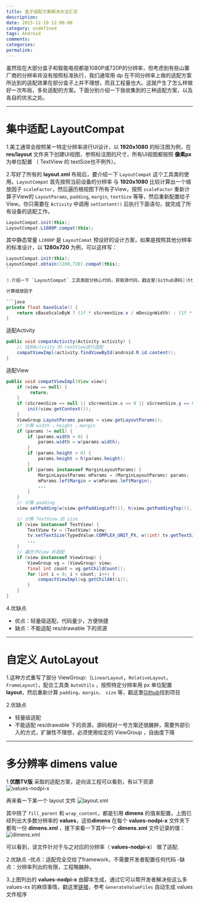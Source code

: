 ```yaml
---
title: 盒子适配方案解决办法汇总
description:
date: 2015-12-10 12:00:00
category: undefined
tags: Android
comments:
categories:
permalink:
---
```



虽然现在大部分盒子和智能电视都是1080P或720P的分辨率，但考虑到有些山寨厂商的分辨率并没有按照标准执行，我们通常用 dp 在不同分辨率上做的适配方案所达到的适配效果在部分盒子上并不理想，而且工程量也大。这就产生了怎么样做好一次布局，多处适配的方案。下面分别介绍一下我收集到的三种适配方案，以及各自的优劣之处。

<!--more-->
***

集中适配 LayoutCompat
===

1.美工通常会按照某一特定分辨率进行UI设计，以 **1920x1080** 的标注图为例，在 **res/layout** 文件夹下创建UI视图，参照标注图的尺寸，所有UI视图都按照 **像素px** 为单位配置 （ TextView 的 textSize也不例外）。

2.写好了所有的 **layout.xml** 布局后，要介绍一下 `LayoutCompat` 这个工具类的使用。`LayoutCompat` 首先按照当前设备的分辨率 与 **1920x1080** 比较计算出一个缩放因子 `scaleFactor`，然后遍历根视图下所有子View，按照 `scaleFactor` 重新计算子View的 `LayoutParams`, `padding`, `margin`, `textSize` 等等，然后重新配置给子View。你只需要在 `Activity` 中调用 `setContent()` 后执行下面语句，就完成了所有设备的适配工作。

```java
LayoutCompat.init(this);
LayoutCompat.L1080P.compat(this);
```

其中静态常量 `L1080P` 是 `LayoutComat` 预设好的设计方案，如果是按照其他分辨率的标准设计，以 **1280x720** 为例，可以这样写：

```java
LayoutCompat.init(this);
LayoutCompat.obtain(1280,720).compat(this);
``

3.介绍一下 `LayoutCompat` 工具类部分核心代码，获取源代码，戳这里[Github源码](https://github.com/Ryfthink/LayoutCompat)找到它

计算缩放因子 

```java
private float baseScale() {
    return sBaseScaleByW ? (1f * sScreenSize.x / mDesignWidth) : (1f * sScreenSize.y / mDesignHeight);
}
```

适配Activity

```java
public void compatActivity(Activity activity) {
    // 找到Activity 的 rootView进行适配
    compatViewImpl(activity.findViewById(android.R.id.content));
}
```

适配View

```java
public void compatViewImpl(View view){
    if (view == null) {
         return;
    }
    if (sScreenSize == null || sScreenSize.x == 0 || sScreenSize.y == 0) {
        init(view.getContext());
    }
    ViewGroup.LayoutParams params = view.getLayoutParams();
    // 计算 width ，height ，margin
    if (params != null) {
        if (params.width > 0) {
            params.width = w(params.width);
        }
        if (params.height > 0) {
            params.height = h(params.height);
        }
        if (params instanceof MarginLayoutParams) {
            MarginLayoutParams mParams = (MarginLayoutParams) params;
            mParams.leftMargin = w(mParams.leftMargin);
            ...
        }
    }
    // 计算 padding
    view.setPadding(w(view.getPaddingLeft()), h(view.getPaddingTop()), w(view.getPaddingRight()), h(view.getPaddingBottom()));

    // 计算 TextView 的 size
    if (view instanceof TextView) {
        TextView tv = (TextView) view;
        tv.setTextSize(TypedValue.COMPLEX_UNIT_PX, w((int) tv.getTextSize()));
        ...
    }
    // 遍历子View 并适配
    if (view instanceof ViewGroup) {
        ViewGroup vg = (ViewGroup) view;
        final int count = vg.getChildCount();
        for (int i = 0; i < count; i++) {
            compactViewImpl(vg.getChildAt(i));
        }
    }
}
```

4.优缺点
- 优点：轻量级适配，代码量少，方便快捷 
- 缺点：不能适配 res/drawable 下的资源

***

自定义 AutoLayout
===

1.这种方式重写了部分 ViewGroup:（`LinearLayout`，`RelativeLayout`，`FrameLayout`），配合工具类 `AutoUtils` ，按照特定分辨率用 px 单位配置 **layout**，然后重新计算 `padding，margin， size` 等，戳这里[Github](https://github.com/hongyangAndroid/AndroidAutoLayout)找到项目

2.优缺点
- 轻量级适配
- 不能适配 res/drawable 下的资源，源码相对一号方案还很臃肿，需要外部引入的方式，扩展性不理想，必须使用给定的 ViewGroup ，自由度下降

***

多分辨率 dimens value
===

1.**优酷TV版** 采取的适配方案，逆向该工程可以看到，有以下资源
![values-nodpi-x](http://assets.septenary.cn/user/1/image/5dd63063-7a6e-4bc3-ed5d-ca6b89b9154f) 


再来看一下某一个 layout 文件
![layout.xml](http://assets.septenary.cn/user/1/image/1e162b93-3b17-49f1-cd40-a096c3f24fbf) 


其中除了 `fill_parent` 和 `wrap_content`，都是引用 **dimens** 的值来配置，上图已经列出大多数分辨率的 **values**，这些**dimens** 在每个 **values-nodpi-x** 文件夹下都有一份 **dimens.xml** ，接下来看一下其中一个 **dimens.xml** 文件记录的值：
![dimens.xml](http://assets.septenary.cn/user/1/image/f0f6fa66-b26b-42ff-8939-977b0cc6c305) 

可以看到，该文件针对于与之对应的分辨率（ **values-nodpi-x**） 做了适配.

2.优缺点
-优点：适配完全交给了framework，不需要开发者配置任何代码
-缺点：分辨率列出的有限，工程略臃肿。

3.上图列出的  **values-nodpi-x** 由脚本生成，通过它可以帮开发者解决些这么多values-xx 的麻烦事情，戳这里[链接](http://blog.csdn.net/lmj623565791/article/details/45460089)，参考 `GenerateValueFiles` 自动生成 values 文件程序